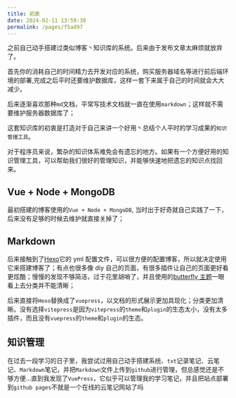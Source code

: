 ```yaml
---
title: 初衷
date: 2024-02-11 13:59:38
permalink: /pages/f5ad97
---
```


之前自己动手搭建过类似博客丶知识库的系统。后来由于发布文章太麻烦就放弃了。

首先你的消耗自己的时间精力去开发对应的系统，购买服务器域名等进行前后端环境的部署,完成之后平时还要维护数据库，这样一套下来属于自己的时间就会大大减少。

后来逐渐喜欢那种`md`文档，平常写技术文档就一直在使用`markdown`；这样就不需要维护服务器数据库了；

这套知识库的初衷是打造对于自己来讲一个好用丶总结个人平时的学习成果的`知识管理工具`。

对于程序员来说，繁杂的知识体系难免会有遗忘的地方。如果有一个方便好用的知识管理工具，可以帮助我们很好的管理知识，并能够快速地把遗忘的知识点找回来。

## Vue + Node + MongoDB

最初搭建的博客使用的`Vue + Node + MongoDB`, 当时出于好奇就自己实践了一下，后来没有足够的时候去维护就直接关掉了；

## Markdown

后来接触到了[Hexo](https://hexo.io/zh-cn/)它的 yml 配置文件，可以很方便的配置博客，所以就决定使用它来搭建博客了；有点也很多像 diy 自己的页面，有很多插件让自己的页面更好看更炫酷；慢慢的发现不够简洁，过于花里胡哨了，并且使用的[butterfly 主题](https://butterfly.js.org/)一眼看上去分类并不能清晰；

后来直接将`Hexo`替换成了`vuepress`，以文档的形式展示更加具现化；分类更加清晰。没有选择`vitepress`是因为`vitepress`的`theme`和`plugin`的生态太小，没有太多插件，而且没有`vuepress`的`theme`和`plugin`的生态。

## 知识管理

在过去一段学习的日子里，我尝试过用自己动手搭建系统、`txt`记录笔记、云笔记、`Markdown`笔记，并把`Markdown`文件上传到`github`进行管理，但总感觉还是不够方便...直到我发现了`VuePress`，它似乎可以管理我的学习笔记，并且把站点部署到`github pages`不就是一个在线的云笔记网站了吗
